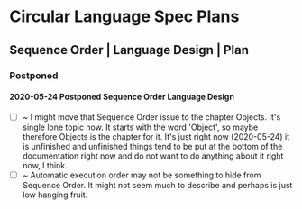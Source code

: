 Circular Language Spec Plans
============================

Sequence Order | Language Design | Plan
----------------------------------------

### Postponed

#### 2020-05-24 Postponed Sequence Order Language Design

- [ ] ~ I might move that Sequence Order issue to the chapter Objects. It's single lone topic now. It starts with the word 'Object', so maybe therefore Objects is the chapter for it. It's just right now (2020-05-24) it is unfinished and unfinished things tend to be put at the bottom of the documentation right now and do not want to do anything about it right now, I think.
- [ ] ~ Automatic execution order may not be something to hide from Sequence Order. It might not seem much to describe and perhaps is just low hanging fruit.
